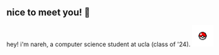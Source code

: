 ## nice to meet you! 👋

hey! i'm nareh, a computer science student at ucla (class of '24). <img src="./pokeball.gif" alt="Spinning Pokeball" width="50"/>

<!--
**nareha/nareha** is a ✨ _special_ ✨ repository because its `README.md` (this file) appears on your GitHub profile.

Here are some ideas to get you started:

- 🔭 I’m currently working on ...
- 🌱 I’m currently learning ...
- 👯 I’m looking to collaborate on ...
- 🤔 I’m looking for help with ...
- 💬 Ask me about ...
- 📫 How to reach me: ...
- 😄 Pronouns: ...
- ⚡ Fun fact: ...
-->
